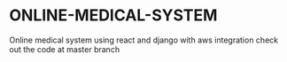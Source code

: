 # ONLINE-MEDICAL-SYSTEM
Online medical system using react and django with aws integration
check out the code at master branch

